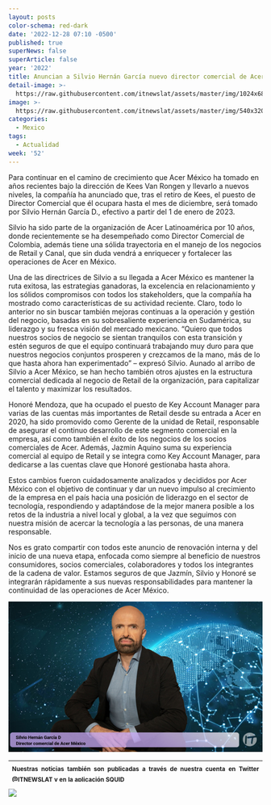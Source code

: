 ```yaml
---
layout: posts
color-schema: red-dark
date: '2022-12-28 07:10 -0500'
published: true
superNews: false
superArticle: false
year: '2022'
title: Anuncian a Silvio Hernán García nuevo director comercial de Acer México
detail-image: >-
  https://raw.githubusercontent.com/itnewslat/assets/master/img/1024x680/Silvio-Hernan-g.jpg
image: >-
  https://raw.githubusercontent.com/itnewslat/assets/master/img/540x320/Silvio-Hernan-p.jpg
categories:
  - Mexico
tags:
  - Actualidad
week: '52'
---
```

Para continuar en el camino de crecimiento que Acer México ha tomado en años recientes bajo la dirección de Kees Van Rongen y llevarlo a nuevos niveles, la compañía ha anunciado que, tras el retiro de Kees, el puesto de Director Comercial que él ocupara hasta el mes de diciembre, será tomado por Silvio Hernán García D., efectivo a partir del 1 de enero de 2023. 

Silvio ha sido parte de la organización de Acer Latinoamérica por 10 años, donde recientemente se ha desempeñado como Director Comercial de Colombia, además tiene una sólida trayectoria en el manejo de los negocios de Retail y Canal, que sin duda vendrá a enriquecer y fortalecer las operaciones de Acer en México. 

Una de las directrices de Silvio a su llegada a Acer México es mantener la ruta exitosa, las estrategias ganadoras, la excelencia en relacionamiento y los sólidos compromisos con todos los stakeholders, que la compañía ha mostrado como características de su actividad reciente. Claro, todo lo anterior no sin buscar también mejoras continuas a la operación y gestión del negocio, basadas en su sobresaliente experiencia en Sudamérica, su liderazgo y su fresca visión del mercado mexicano. 
“Quiero que todos nuestros socios de negocio se sientan tranquilos con esta transición y estén seguros de que el equipo continuará trabajando muy duro para que nuestros negocios conjuntos prosperen y crezcamos de la mano, más de lo que hasta ahora han experimentado” – expresó Silvio. 
Aunado al arribo de Silvio a Acer México, se han hecho también otros ajustes en la estructura comercial dedicada al negocio de Retail de la organización, para capitalizar el talento y maximizar los resultados. 

Honoré Mendoza, que ha ocupado el puesto de Key Account Manager para varias de las cuentas más importantes de Retail desde su entrada a Acer en 2020, ha sido promovido como Gerente de la unidad de Retail, responsable de asegurar el continuo desarrollo de este segmento comercial en la empresa, así como también el éxito de los negocios de los socios comerciales de Acer. Además, Jazmin Aquino suma su experiencia comercial al equipo de Retail y se integra como Key Account Manager, para dedicarse a las cuentas clave que Honoré gestionaba hasta ahora.

Estos cambios fueron cuidadosamente analizados y decididos por Acer México con el objetivo de continuar y dar un nuevo impulso al crecimiento de la empresa en el país hacia una posición de liderazgo en el sector de tecnología, respondiendo y adaptándose de la mejor manera posible a los retos de la industria a nivel local y global, a la vez que seguimos con nuestra misión de acercar la tecnología a las personas, de una manera responsable. 

Nos es grato compartir con todos este anuncio de renovación interna y del inicio de una nueva etapa, enfocada como siempre al beneficio de nuestros consumidores, socios comerciales, colaboradores y todos los integrantes de la cadena de valor. Estamos seguros de que Jazmín, Silvio y Honoré se integrarán rápidamente a sus nuevas responsabilidades para mantener la continuidad de las operaciones de Acer México. 

![](https://raw.githubusercontent.com/itnewslat/assets/master/img/540x320/Silvio-Hernan-p.jpg)

<table style="height: 42px;" width="569">
<tbody>
<tr>
<td style="text-align: justify;"><sub><strong>Nuestras noticias también son publicadas a través de nuestra cuenta en Twitter <a href="https://twitter.com/itnewslat?lang=es">@ITNEWSLAT</a> y en la aplicación <a href="https://squidapp.co/en/">SQUID</a></strong></sub></td>
</tr>
</tbody>
</table>

<img src="https://tracker.metricool.com/c3po.jpg?hash=56f88a41e39ab42c063cc51676587a04"/>